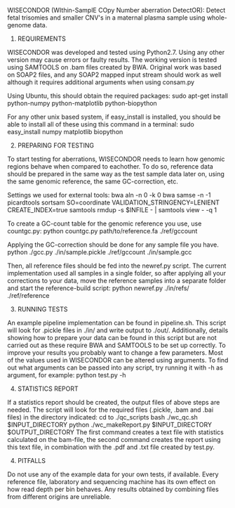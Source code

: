 WISECONDOR
(WIthin-SamplE COpy Number aberration DetectOR):
Detect fetal trisomies and smaller CNV's in a maternal plasma sample using whole-genome data.



1. REQUIREMENTS

WISECONDOR was developed and tested using Python2.7. Using any other version may cause errors or faulty results. The working version is tested using SAMTOOLS on .bam files created by BWA. Original work was based on SOAP2 files, and any SOAP2 mapped input stream should work as well although it requires additional arguments when using consam.py

Using Ubuntu, this should obtain the required packages:
	sudo apt-get install python-numpy python-matplotlib python-biopython

For any other unix based system, if easy_install is installed, you should be able to install all of these using this command in a terminal:
	sudo easy_install numpy matplotlib biopython



2. PREPARING FOR TESTING

To start testing for aberrations, WISECONDOR needs to learn how genomic regions behave when compared to eachother. To do so, reference data should be prepared in the same way as the test sample data later on, using the same genomic reference, the same GC-correction, etc.

Settings we used for external tools:
	bwa aln -n 0 -k 0
	bwa samse -n -1
	picardtools sortsam	SO=coordinate VALIDATION_STRINGENCY=LENIENT CREATE_INDEX=true
	samtools rmdup -s $INFILE - | samtools view - -q 1

To create a GC-count table for the genomic reference you use, use countgc.py:
	python countgc.py path/to/reference.fa ./ref/gccount

Applying the GC-correction should be done for any sample file you have.
	python ./gcc.py ./in/sample.pickle ./ref/gccount ./in/sample.gcc

Then, all reference files should be fed into the newref.py script. The current implementation used all samples in a single folder, so after applying all your corrections to your data, move the reference samples into a separate folder and start the reference-build script:
	python newref.py ./in/refs/ ./ref/reference



3. RUNNING TESTS

An example pipeline implementation can be found in pipeline.sh. This script will look for .pickle files in ./in/ and write output to ./out/. Additionally, details showing how to prepare your data can be found in this script but are not carried out as these require BWA and SAMTOOLS to be set up correctly.
To improve your results you probably want to change a few parameters. Most of the values used in WISECONDOR can be altered using arguments. To find out what arguments can be passed into any script, try running it with -h as argument, for example:
	python test.py -h



4. STATISTICS REPORT

If a statistics report should be created, the output files of above steps are needed. The script will look for the required files (.pickle, .bam and .bai files) in the directory indicated:
	cd to ./qc_scripts
	bash ./wc_qc.sh $INPUT_DIRECTORY
	python ./wc_makeReport.py $INPUT_DIRECTORY $OUTPUT_DIRECTORY
The first command creates a text file with statistics calculated on the bam-file, the second command creates the report using this text file, in combination with the .pdf and .txt file created by test.py.



4. PITFALLS

Do not use any of the example data for your own tests, if available. Every reference file, laboratory and sequencing machine has its own effect on how read depth per bin behaves. Any results obtained by combining files from different origins are unreliable.
